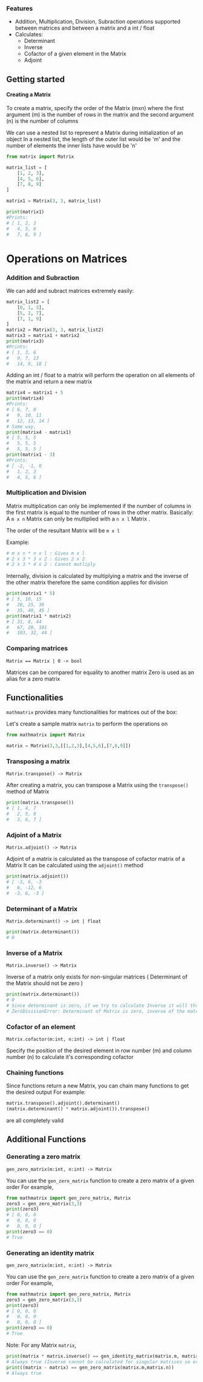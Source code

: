 ### Features
- Addition, Multiplication, Division, Subraction operations supported between matrices and between a matrix and a int / float
- Calculates:
	- Determinant
	- Inverse
	- Cofactor of a given element in the Matrix
	- Adjoint

## Getting started

#### Creating a Matrix

To create a matrix, specify the order of the Matrix (mxn) where the first argument (m) is the number of rows in the matrix and the second argument (n) is the number of columns

We can use a nested list to represent a Matrix during initialization of an object
In a nested list, the length of the outer list would be 'm' and the number of elements the inner lists have would be 'n'
```python
from matrix import Matrix

matrix_list = [
    [1, 2, 3],
    [4, 5, 6],
    [7, 8, 9]
]

matrix1 = Matrix(3, 3, matrix_list)

print(matrix1)
#Prints:
# [ 1, 2, 3
#   4, 5, 6
#   7, 8, 9 ]
```

# Operations on Matrices

### Addition and Subraction

We can add and subract matrices extremely easily:
```python
matrix_list2 = [
    [0, 1, 3], 
    [5, 2, 7], 
    [7, 1, 9]
]
matrix2 = Matrix(3, 3, matrix_list2)
matrix3 = matrix1 + matrix2
print(matrix3)
#Prints:
# [ 1, 3, 6
#   9, 7, 13
#   14, 9, 18 ]
```
Adding an int / float to a matrix will perform the operation on all elements of the matrix and return a new matrix
```python
matrix4 = matrix1 + 5
print(matrix4)
#Prints:
# [ 6, 7, 8
#   9, 10, 11
#   12, 13, 14 ]
# Same way,
print(matrix4 - matrix1)
# [ 5, 5, 5
#   5, 5, 5
#   5, 5, 5 ]
print(matrix1 - 3)
#Prints:
# [ -2, -1, 0
#   1, 2, 3
#   4, 5, 6 ]
```

### Multiplication and Division
Matrix multiplication can only be implemented if the number of columns in the first matrix is equal to the number of rows in the other matrix.
Basically:
A `m x n` Matrix can only be multiplied with a `n x l` Matrix . 

The order of the resultant Matrix will be `m x l`

Example:
```python
# m x n * n x l : Gives m x l
# 2 x 3 * 3 x 2 : Gives 2 x 2
# 2 x 3 * 4 x 2 : Cannot mutliply
``` 

Internally, division is calculated by multiplying a matrix and the inverse of the other matrix therefore the same condition applies for division

```python
print(matrix1 * 5)
# [ 5, 10, 15
#   20, 25, 30
#   35, 40, 45 ]
print(matrix1 * matrix2)
# [ 31, 8, 44
#   67, 20, 101
#   103, 32, 44 ]
```
### Comparing matrices
`Matrix == Matrix | 0 -> bool`

Matrices can be compared for equality to another matrix
Zero is used as an alias for a zero matrix

## Functionalities

`mathmatrix` provides many functionalities for matrices out of the box:

Let's create a sample matrix `matrix` to perform the operations on
```python
from mathmatrix import Matrix

matrix = Matrix(3,3,[[1,2,3],[4,5,6],[7,8,9]])
```

### Transposing a matrix
`Matrix.transpose() -> Matrix`

After creating a matrix, you can transpose a Matrix using the `transpose()` method of Matrix

```python
print(matrix.transpose())
# [ 1, 4, 7
#   2, 5, 8
#   3, 6, 7 ]
```

### Adjoint of a Matrix
`Matrix.adjoint() -> Matrix`

Adjoint of a matrix is calculated as the transpose of cofactor matrix of a Matrix
It can be calculated using the `adjoint()` method

```python
print(matrix.adjoint())
# [ -3, 6, -3
#   6, -12, 6
#  -3, 6, -3 ]
```

### Determinant of a Matrix
`Matrix.determinant() -> int | float`

```python 
print(matrix.determinant())
# 0
```

### Inverse of a Matrix
`Matrix.inverse() -> Matrix`

Inverse of a matrix only exists for non-singular matrices ( Determinant of the Matrix should not be zero )

```python 
print(matrix.determinant())
# 0
# Since determinant is zero, if we try to calculate Inverse it will throw the error:
# ZeroDivisionError: Determinant of Matrix is zero, inverse of the matrix does not exist
```

### Cofactor of an element
`Matrix.cofactor(m:int, n:int) -> int | float`

Specify the position of the desired element in row number (m) and column number (n) to calculate it's corresponding cofactor

### Chaining functions
Since functions return a new Matrix, you can chain many functions to get the desired output
For example:
```python
matrix.transpose().adjoint().determinant()
(matrix.determinant() * matrix.adjoint()).transpose()
```
are all completely valid

## Additional Functions

### Generating a zero matrix

`gen_zero_matrix(m:int, n:int) -> Matrix`

You can use the `gen_zero_matrix` function to create a zero matrix of a given order
For example,
```python
from mathmatrix import gen_zero_matrix, Matrix
zero3 = gen_zero_matrix(3,3) 
print(zero3)
# [ 0, 0, 0
#   0, 0, 0
#   0, 0, 0 ]
print(zero3 == 0)
# True
```

### Generating an identity matrix

`gen_zero_matrix(m:int, n:int) -> Matrix`

You can use the `gen_zero_matrix` function to create a zero matrix of a given order
For example,

```python
from mathmatrix import gen_zero_matrix, Matrix
zero3 = gen_zero_matrix(3,3) 
print(zero3)
# [ 0, 0, 0
#   0, 0, 0
#   0, 0, 0 ]
print(zero3 == 0)
# True
```

Note:
For any Matrix `matrix`,

```python
print(matrix * matrix.inverse() == gen_identity_matrix(matrix.m, matrix.n))
# Always true (Inverse cannot be calculated for singular matrices so error is thrown in that case)
print((matrix - matrix) == gen_zero_matrix(matrix.m,matrix.n))
# Always true
```

